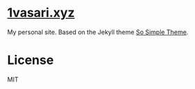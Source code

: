 # [1vasari.xyz](http://1vasari.xyz/)

My personal site. Based on the Jekyll theme [So Simple Theme](github.com/mmistakes/so-simple-theme).

# License

MIT
